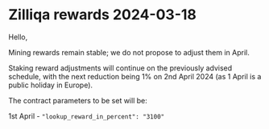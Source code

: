 # Zilliqa rewards 2024-03-18

Hello,

Mining rewards remain stable; we do not propose to adjust them in April.

Staking reward adjustments will continue on the previously advised
schedule, with the next reduction being 1% on 2nd April 2024 (as 1
April is a public holiday in Europe).

The contract parameters to be set will be:

1st April - `"lookup_reward_in_percent": "3100"`
